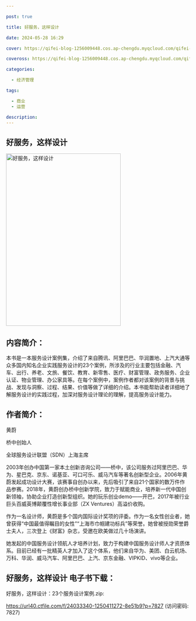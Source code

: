 ```yaml
---

post: true

title: 好服务，这样设计

date: 2024-05-28 16:29

cover: https://qifei-blog-1256009448.cos.ap-chengdu.myqcloud.com/qifei-blog/65ee4fc59f345e8d0322d4a8.jpg

coveross: https://qifei-blog-1256009448.cos.ap-chengdu.myqcloud.com/qifei-blog/65ee4fc59f345e8d0322d4a8.jpg

categories:

  - 经济管理

tags:

  - 商业
  - 运营

description:
---
```


## 好服务，这样设计
<img alt=" 好服务，这样设计" class="aligncenter loading" data-was-processed="true" decoding="async" fetchpriority="high" height="471" src="https://qifei-blog-1256009448.cos.ap-chengdu.myqcloud.com/qifei-blog/65ee4fc59f345e8d0322d4a8.jpg " style="cursor: zoom-in;" width="314"/>

## 内容简介：

本书是一本服务设计案例集，介绍了来自腾讯、阿里巴巴、华润置地、上汽大通等众多国内知名企业实践服务设计的23个案例，所涉及的行业主要包括金融、汽车、出行、养老、文旅、餐饮、教育、新零售、医疗、财富管理、政务服务、企业认证、物业管理、办公家具等。在每个案例中，案例作者都对该案例的背景与挑战、发现与洞察、过程、结果、价值等做了详细的介绍。本书能帮助读者详细地了解服务设计的实践过程，加深对服务设计理论的理解，提高服务设计能力。

## 作者简介：

黄蔚

桥中创始人

全球服务设计联盟（SDN）上海主席

2003年创办中国第一家本土创新咨询公司——桥中，该公司服务过阿里巴巴、华为、星巴克、京东、诺基亚、可口可乐、威马汽车等著名创新型企业。2006年黄蔚发起成功设计大赛，该赛事自创办以来，先后吸引了来自21个国家的数万件作品参赛。2018年，黄蔚创办桥中创新学院，致力于赋能商业，培养新一代中国创新领袖，协助企业打造创新型组织。她的玩乐创业demo——开巴，2017年被行业巨头百威英博颠覆性增长事业部（ZX Ventures）高溢价收购。

作为一名设计师，黄蔚是多个国内国际设计奖项的评委。作为一名女性创业者，她曾获得“中国最值得瞩目的女性”“上海市巾帼建功标兵”等荣誉。她曾被授勋荣誉爵士夫人，三次登上《财富》杂志，受邀在欧美做过几十场演讲。

她发起的中国服务设计领航人才培养计划，致力于构建中国服务设计师人才资质体系。目前已经有一批精英人才加入了这个体系，他们来自华为、美团、白云机场、万科、华润、威马汽车、阿里巴巴、上汽、京东金融、VIPKID、vivo等企业。

## 好服务，这样设计 电子书下载：



好服务，这样设计：23个服务设计案例.zip: 

https://url40.ctfile.com/f/24033340-1250411272-8e51b9?p=7827 (访问密码: 7827)
